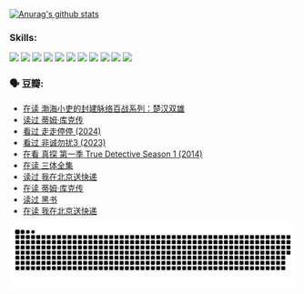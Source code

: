 
[![Anurag's github stats](https://github-readme-stats.vercel.app/api?username=w940853815)](https://github.com/anuraghazra/github-readme-stats)

### Skills:

<code><img height="32" src="https://cdn.jsdelivr.net/npm/simple-icons@v5/icons/python.svg"></code>
<code><img height="32" src="https://cdn.jsdelivr.net/npm/simple-icons@v5/icons/javascript.svg"></code>
<code><img height="32" src="https://cdn.jsdelivr.net/npm/simple-icons@v5/icons/django.svg"></code>
<code><img height="32" src="https://cdn.jsdelivr.net/npm/simple-icons@v5/icons/flask.svg"></code>
<code><img height="32" src="https://cdn.jsdelivr.net/npm/simple-icons@v5/icons/vuetify.svg"></code>
<code><img height="32" src="https://cdn.jsdelivr.net/npm/simple-icons@v5/icons/git.svg"></code>
<code><img height="32" src="https://cdn.jsdelivr.net/npm/simple-icons@v5/icons/docker.svg"></code>
<code><img height="32" src="https://cdn.jsdelivr.net/npm/simple-icons@v5/icons/postgresql.svg"></code>
<code><img height="32" src="https://cdn.jsdelivr.net/npm/simple-icons@v5/icons/elasticsearch.svg"></code>
<code><img height="32" src="https://cdn.jsdelivr.net/npm/simple-icons@v5/icons/macos.svg"></code>
<code><img height="32" src="https://cdn.jsdelivr.net/npm/simple-icons@v5/icons/linux.svg"></code>

### 🗣 豆瓣:

<!-- DOUBAN-ACTIVITIES:START -->
- [在读 渤海小吏的封建脉络百战系列：楚汉双雄](https://www.douban.com/people/136069238/status/4700950146/?_i=25301206)
- [读过 蒂姆·库克传](https://www.douban.com/people/136069238/status/4700949869/?_i=25301206)
- [看过 走走停停‎ (2024)](https://www.douban.com/people/136069238/status/4684430230/?_i=25301206)
- [看过 非诚勿扰3‎ (2023)](https://www.douban.com/people/136069238/status/4676324100/?_i=25301206)
- [在看 真探 第一季 True Detective Season 1‎ (2014)](https://www.douban.com/people/136069238/status/4673382852/?_i=25301206)
- [在读 三体全集](https://www.douban.com/people/136069238/status/4672842521/?_i=25301206)
- [读过 我在北京送快递](https://www.douban.com/people/136069238/status/4672842036/?_i=25301206)
- [在读 蒂姆·库克传](https://www.douban.com/people/136069238/status/4663517053/?_i=25301206)
- [读过 黑书](https://www.douban.com/people/136069238/status/4663516022/?_i=25301206)
- [在读 我在北京送快递](https://www.douban.com/people/136069238/status/4658098365/?_i=25301206)
<!-- DOUBAN-ACTIVITIES:END -->


![Snake animation](https://raw.githubusercontent.com/w940853815/w940853815/output/github-contribution-grid-snake.svg)

<!--
**w940853815/w940853815** is a ✨ _special_ ✨ repository because its `README.md` (this file) appears on your GitHub profile.

Here are some ideas to get you started:

- 🔭 I’m currently working on ...
- 🌱 I’m currently learning ...
- 👯 I’m looking to collaborate on ...
- 🤔 I’m looking for help with ...
- 💬 Ask me about ...
- 📫 How to reach me: ...
- 😄 Pronouns: ...
- ⚡ Fun fact: ...
-->
